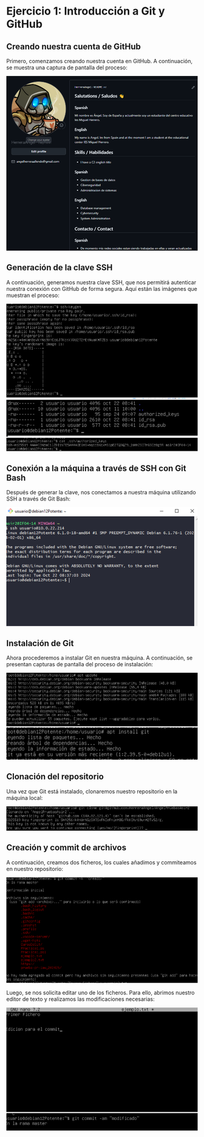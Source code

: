 # Ejercicio 1: Introducción a Git y GitHub

## Creando nuestra cuenta de GitHub
Primero, comenzamos creando nuestra cuenta en GitHub. A continuación, se muestra una captura de pantalla del proceso:

![Crear cuenta en GitHub](unidad1/1/1.PNG)

## Generación de la clave SSH
A continuación, generamos nuestra clave SSH, que nos permitirá autenticar nuestra conexión con GitHub de forma segura. Aquí están las imágenes que muestran el proceso:

![Generación de clave SSH - Paso 1](1/2.PNG)
![Generación de clave SSH - Paso 2](1/3.PNG)
![Generación de clave SSH - Paso 3](1/4.PNG)

## Conexión a la máquina a través de SSH con Git Bash
Después de generar la clave, nos conectamos a nuestra máquina utilizando SSH a través de Git Bash:

![Conexión SSH con Git Bash](1/5.PNG  )

## Instalación de Git
Ahora procederemos a instalar Git en nuestra máquina. A continuación, se presentan capturas de pantalla del proceso de instalación:

![Instalación de Git - Paso 1](1/6.PNG )
![Instalación de Git - Paso 2](1/6.1.PNG )

## Clonación del repositorio
Una vez que Git está instalado, clonaremos nuestro repositorio en la máquina local:

![Clonación del repositorio](1/7.PNG )

## Creación y commit de archivos
A continuación, creamos dos ficheros, los cuales añadimos y commiteamos en nuestro repositorio:

![Creación de ficheros y commit](1/test.PNG)

Luego, se nos solicita editar uno de los ficheros. Para ello, abrimos nuestro editor de texto y realizamos las modificaciones necesarias:

![Edición de ficheros - Paso 1](unidad1/1/Captura.PNG  )
![Edición de ficheros - Paso 2](unidad1/1/edicion.PNG  )
